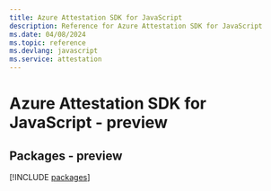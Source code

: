 ```yaml
---
title: Azure Attestation SDK for JavaScript
description: Reference for Azure Attestation SDK for JavaScript
ms.date: 04/08/2024
ms.topic: reference
ms.devlang: javascript
ms.service: attestation
---
```

# Azure Attestation SDK for JavaScript - preview
## Packages - preview
[!INCLUDE [packages](attestation-index.md)]